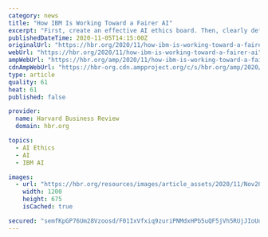 ```yaml
---
category: news
title: "How IBM Is Working Toward a Fairer AI"
excerpt: "First, create an effective AI ethics board. Then, clearly define the company’s policies around AI. Work with trusted partners to advance ethics in AI. And contribute open-source toolkits that ..."
publishedDateTime: 2020-11-05T14:15:00Z
originalUrl: "https://hbr.org/2020/11/how-ibm-is-working-toward-a-fairer-ai"
webUrl: "https://hbr.org/2020/11/how-ibm-is-working-toward-a-fairer-ai"
ampWebUrl: "https://hbr.org/amp/2020/11/how-ibm-is-working-toward-a-fairer-ai"
cdnAmpWebUrl: "https://hbr-org.cdn.ampproject.org/c/s/hbr.org/amp/2020/11/how-ibm-is-working-toward-a-fairer-ai"
type: article
quality: 61
heat: 61
published: false

provider:
  name: Harvard Business Review
  domain: hbr.org

topics:
  - AI Ethics
  - AI
  - IBM AI

images:
  - url: "https://hbr.org/resources/images/article_assets/2020/11/Nov20_05_640351085-2.jpg"
    width: 1200
    height: 675
    isCached: true

secured: "semfKpGP76Um28Vzoosd/F01IxVfxiq9zuriPNMdxHPb5uQF5jVh5RUjJIoUup58D/+Ln+d00UPhWTQbh7ISl9eX5dJSooRnf5ZHL/6ga/nqOlLCsAmm9Dzb0verTHQFvDOnb5vGQ3pRg4sbWJVujfZi/tqtKnfD2yRQz+OPGtUPmI5eN8egjSw3H97BIvUfqlUU2ZnyEQhxkdUaPB8ChYIcKa2qwOELc8O8GI++H14pFOtjFQXZ7S29GFghsD2VGsjbkY9NAvxbSSYlIWv/993MSYLkyScVzJsK2PVefV4G5jW3/NgM2Xqfluyc2XSIqMNcdaPPx75L23wRr/KUNMIsHSjdh7YTE0AsG5V4ZSM=;YfZs8Sm7U7iUnOcS4e4K6w=="
---
```


